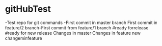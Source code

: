 # gitHubTest
-Test repo for git commands
-First commit in master branch
First commit in feature/2 branch-First commit from feature/1 branch
#ready forrelease
#ready for new release
Changes in master
Changes in feature
new changeminfeature